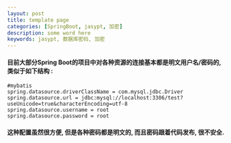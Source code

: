 ```yaml
---
layout: post  
title: template page  
categories: [SpringBoot, jasypt, 加密]  
description: some word here  
keywords: jasypt, 数据库密码, 加密  
---
```


#### 目前大部分Spring Boot的项目中对各种资源的连接基本都是明文用户名/密码的, 类似于如下结构 :
```
#mybatis
spring.datasource.driverClassName = com.mysql.jdbc.Driver
spring.datasource.url = jdbc:mysql://localhost:3306/test?useUnicode=true&characterEncoding=utf-8
spring.datasource.username = root
spring.datasource.password = root
```

#### 这种配置虽然很方便, 但是各种密码都是明文的, 而且密码跟着代码发布, 很不安全.